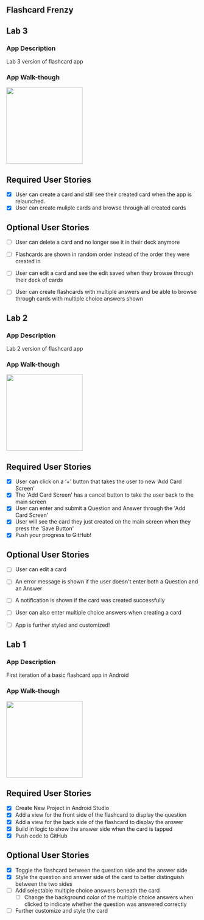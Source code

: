 ## Flashcard Frenzy

## Lab 3

### App Description
Lab 3 version of flashcard app

### App Walk-though
<img src="http://g.recordit.co/1nPRnUhq2Q.gif" width=200><br>

## Required User Stories
- [x] User can create a card and still see their created card when the app is relaunched.
- [x] User can create muliple cards and browse through all created cards

## Optional User Stories
- [ ] User can delete a card and no longer see it in their deck anymore
- [ ] Flashcards are shown in random order instead of the order they were created in
- [ ] User can edit a card and see the edit saved when they browse through their deck of cards
- [ ] User can create flashcards with multiple answers and be able to browse through cards with multiple choice answers shown


## Lab 2

### App Description
Lab 2 version of flashcard app

### App Walk-though
<img src="http://g.recordit.co/cdweMSnjyD.gif" width=200><br>

## Required User Stories
- [x] User can click on a ‘+’ button that takes the user to new ‘Add Card Screen’
- [x] The 'Add Card Screen' has a cancel button to take the user back to the main screen
- [x] User can enter and submit a Question and Answer through the 'Add Card Screen'
- [x] User will see the card they just created on the main screen when they press the 'Save Button'
- [x] Push your progress to GitHub!

## Optional User Stories
- [ ] User can edit a card
- [ ] An error message is shown if the user doesn't enter both a Question and an Answer
- [ ] A notification is shown if the card was created successfully
- [ ] User can also enter multiple choice answers when creating a card
- [ ] App is further styled and customized!


## Lab 1

### App Description
First iteration of a basic flashcard app in Android

### App Walk-though
<img src="http://g.recordit.co/A2fw8W98hE.gif" width=200><br>

## Required User Stories
- [x] Create New Project in Android Studio
- [x] Add a view for the front side of the flashcard to display the question
- [x] Add a view for the back side of the flashcard to display the answer
- [x] Build in logic to show the answer side when the card is tapped
- [x] Push code to GitHub

## Optional User Stories
- [x] Toggle the flashcard between the question side and the answer side
- [x] Style the question and answer side of the card to better distinguish between the two sides
- [ ] Add selectable multiple choice answers beneath the card
   - [ ] Change the background color of the multiple choice answers when clicked to indicate whether the question was answered correctly
- [ ] Further customize and style the card
